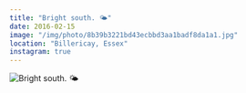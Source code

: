 ```yaml
---
title: "Bright south. 🌤"
date: 2016-02-15
image: "/img/photo/8b39b3221bd43ecbbd3aa1badf8da1a1.jpg"
location: "Billericay, Essex"
instagram: true
---
```


![Bright south. 🌤](/img/photo/8b39b3221bd43ecbbd3aa1badf8da1a1.jpg)
